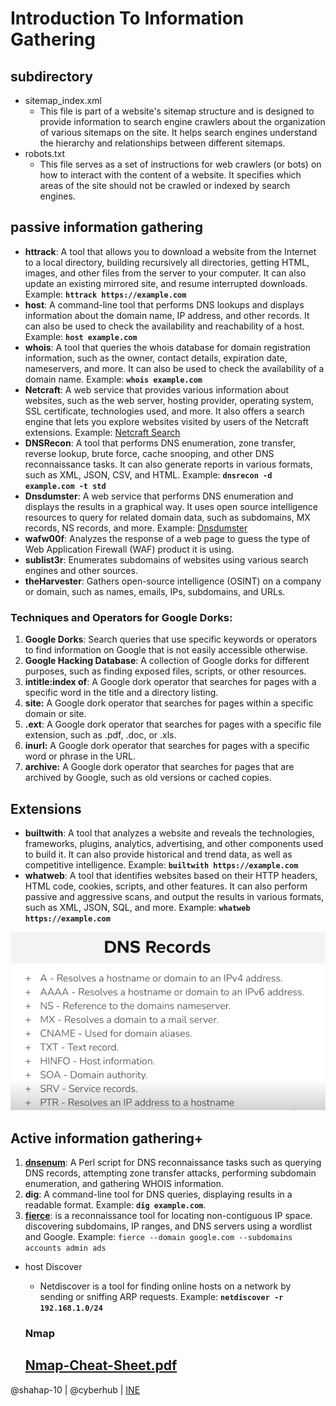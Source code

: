 # Introduction To Information Gathering

## subdirectory

- sitemap_index.xml
    - This file is part of a website's sitemap structure and is designed to provide information to search engine crawlers about the organization of various sitemaps on the site. It helps search engines understand the hierarchy and relationships between different sitemaps.
- robots.txt
    - This file serves as a set of instructions for web crawlers (or bots) on how to interact with the content of a website. It specifies which areas of the site should not be crawled or indexed by search engines.

## passive information gathering

- **httrack**: A tool that allows you to download a website from the Internet to a local directory, building recursively all directories, getting HTML, images, and other files from the server to your computer. It can also update an existing mirrored site, and resume interrupted downloads. Example: **`httrack https://example.com`**
- **host**: A command-line tool that performs DNS lookups and displays information about the domain name, IP address, and other records. It can also be used to check the availability and reachability of a host. Example: **`host example.com`**
- **whois**: A tool that queries the whois database for domain registration information, such as the owner, contact details, expiration date, nameservers, and more. It can also be used to check the availability of a domain name. Example: **`whois example.com`**
- **Netcraft**: A web service that provides various information about websites, such as the web server, hosting provider, operating system, SSL certificate, technologies used, and more. It also offers a search engine that lets you explore websites visited by users of the Netcraft extensions. Example: [Netcraft Search](https://searchdns.netcraft.com/)
- **DNSRecon**: A tool that performs DNS enumeration, zone transfer, reverse lookup, brute force, cache snooping, and other DNS reconnaissance tasks. It can also generate reports in various formats, such as XML, JSON, CSV, and HTML. Example: **`dnsrecon -d example.com -t std`**
- **Dnsdumster**: A web service that performs DNS enumeration and displays the results in a graphical way. It uses open source intelligence resources to query for related domain data, such as subdomains, MX records, NS records, and more. Example: [Dnsdumster](https://dnsdumpster.com/)
- **wafw00f**: Analyzes the response of a web page to guess the type of Web Application Firewall (WAF) product it is using.
- **sublist3r**: Enumerates subdomains of websites using various search engines and other sources.
- **theHarvester**: Gathers open-source intelligence (OSINT) on a company or domain, such as names, emails, IPs, subdomains, and URLs.

### **Techniques and Operators for Google Dorks:**

1. **Google Dorks**: Search queries that use specific keywords or operators to find information on Google that is not easily accessible otherwise.
2. **Google Hacking Database**: A collection of Google dorks for different purposes, such as finding exposed files, scripts, or other resources.
3. **intitle:index of**: A Google dork operator that searches for pages with a specific word in the title and a directory listing.
4. **site:** A Google dork operator that searches for pages within a specific domain or site.
5. **.ext**: A Google dork operator that searches for pages with a specific file extension, such as .pdf, .doc, or .xls.
6. **inurl:** A Google dork operator that searches for pages with a specific word or phrase in the URL.
7. **archive:** A Google dork operator that searches for pages that are archived by Google, such as old versions or cached copies.

## Extensions

- **builtwith**: A tool that analyzes a website and reveals the technologies, frameworks, plugins, analytics, advertising, and other components used to build it. It can also provide historical and trend data, as well as competitive intelligence. Example: **`builtwith https://example.com`**
- **whatweb**: A tool that identifies websites based on their HTTP headers, HTML code, cookies, scripts, and other features. It can also perform passive and aggressive scans, and output the results in various formats, such as XML, JSON, SQL, and more. Example: **`whatweb https://example.com`**

![Untitled](Introduction%20To%20Information%20Gathering%201db2dc14155d484fbbbe9dcfb5341824/Untitled.png)

## Active information gathering+

1. **[dnsenum](https://github.com/fwaeytens/dnsenum)**: A Perl script for DNS reconnaissance tasks such as querying DNS records, attempting zone transfer attacks, performing subdomain enumeration, and gathering WHOIS information.
2. **dig**: A command-line tool for DNS queries, displaying results in a readable format. Example: **`dig example.com`**.
3. **[fierce](https://github.com/mschwager/fierce)**:  is a reconnaissance tool for locating non-contiguous IP space. discovering subdomains, IP ranges, and DNS servers using a wordlist and Google. Example: `fierce --domain google.com --subdomains accounts admin ads`
- host Discover
    - Netdiscover is a tool for finding online hosts on a network by sending or sniffing ARP requests. Example: **`netdiscover -r 192.168.1.0/24`**
    
    ### Nmap
    
    [Nmap-Cheat-Sheet.pdf](Introduction%20To%20Information%20Gathering%201db2dc14155d484fbbbe9dcfb5341824/Nmap-Cheat-Sheet.pdf)
  --------------------------------------------
 @shahap-10 | @cyberhub | [INE](https://my.ine.com/)
